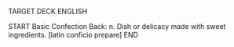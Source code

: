 TARGET DECK
ENGLISH

START
Basic
Confection
Back: n. Dish or delicacy made with sweet ingredients. [latin conficio prepare]
END
